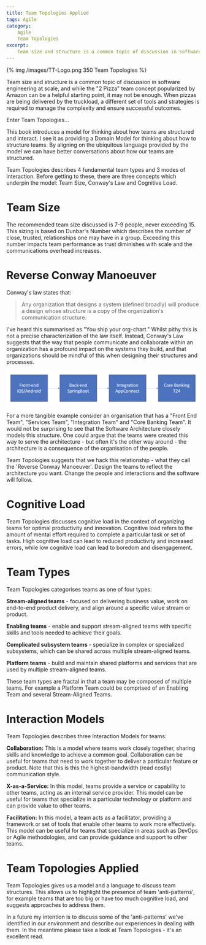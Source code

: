 ```yaml
---
title: Team Topologies Applied
tags: Agile
category: 
    Agile
    Team Topologies
excerpt:
    Team size and structure is a common topic of discussion in software engineering at scale, and while the "2 Pizza" team concept popularized by Amazon can be a helpful starting point, it may not be enough. When pizzas are being delivered by the truckload, a different set of tools and strategies is required to manage the complexity and ensure successful outcomes.
---
```


{% img /images/TT-Logo.png 350 Team Topologies %}

Team size and structure is a common topic of discussion in software engineering at scale, and while the "2 Pizza" team concept popularized by Amazon can be a helpful starting point, it may not be enough. When pizzas are being delivered by the truckload, a different set of tools and strategies is required to manage the complexity and ensure successful outcomes.

Enter Team Topologies...

This book introduces a model for thinking about how teams are structured and interact. I see it as providing a Domain Model for thinking about how to structure teams. By aligning on the ubiquitous language provided by the model we can have better conversations about how our teams are structured.

Team Topologies describes 4 fundamental team types and 3 modes of interaction. Before getting to these, there are three concepts which underpin the model: Team Size, Conway's Law and Cognitive Load.

# Team Size
The recommended team size discussed is 7-9 people, never exceeding 15. This sizing is based on Dunbar's Number which describes the number of close, trusted, relationships one may have in a group. Exceeding this number impacts team performance as trust diminishes with scale and the communications overhead increases.

# Reverse Conway Manoeuver
Conway's law states that:

>Any organization that designs a system (defined broadly) will produce a design whose structure is a copy of the organization's communication structure.

I've heard this summarised as "You ship your org-chart." Whilst pithy this is not a precise characterization of the law itself. Instead, Conway's Law suggests that the way that people communicate and collaborate within an organization has a profound impact on the systems they build, and that organizations should be mindful of this when designing their structures and processes. 

![Is this the org chart or the architecture?](/images/TT-Team.png)

For a more tangible example consider an organisation that has a "Front End Team", "Services Team", "Integration Team" and "Core Banking Team". It would not be surprising to see that the Software Architecture closely models this structure. One could argue that the teams were created this way to serve the architecture - but often it's the other way around - the architecture is a consequence of the organisation of the people.

Team Topologies suggests that we hack this relationship - what they call the 'Reverse Conway Manoeuver'. Design the teams to reflect the architecture you want. Change the people and interactions and the software will follow.

# Cognitive Load
Team Topologies discusses cognitive load in the context of organizing teams for optimal productivity and innovation. Cognitive load refers to the amount of mental effort required to complete a particular task or set of tasks. High cognitive load can lead to reduced productivity and increased errors, while low cognitive load can lead to boredom and disengagement. 

# Team Types
Team Topologies categorises teams as one of four types:

**Stream-aligned teams** - focused on delivering business value, work on end-to-end product delivery, and align around a specific value stream or product.

**Enabling teams** - enable and support stream-aligned teams with specific skills and tools needed to achieve their goals.

**Complicated subsystem teams** - specialize in complex or specialized subsystems, which can be shared across multiple stream-aligned teams.

**Platform teams** - build and maintain shared platforms and services that are used by multiple stream-aligned teams.

These team types are fractal in that a team may be composed of multiple teams. For example a Platform Team could be comprised of an Enabling Team and several Stream-Aligned Teams.

# Interaction Models

Team Topologies describes three Interaction Models for teams:

**Collaboration:** This is a model where teams work closely together, sharing skills and knowledge to achieve a common goal. Collaboration can be useful for teams that need to work together to deliver a particular feature or product. Note that this is this the highest-bandwidth (read costly) communication style.

**X-as-a-Service:** In this model, teams provide a service or capability to other teams, acting as an internal service provider. This model can be useful for teams that specialize in a particular technology or platform and can provide value to other teams.

**Facilitation:** In this model, a team acts as a facilitator, providing a framework or set of tools that enable other teams to work more effectively. This model can be useful for teams that specialize in areas such as DevOps or Agile methodologies, and can provide guidance and support to other teams.

# Team Topologies Applied
Team Topologies gives us a model and a language to discuss team structures. This allows us to highlight the presence of team 'anti-patterns', for example teams that are too big or have too much cognitive load, and suggests approaches to address them. 

In a future my intention is to discuss some of the 'anti-patterns' we've identified in our environment and describe our experiences in dealing with them. In the meantime please take a look at Team Topologies - it's an excellent read.


